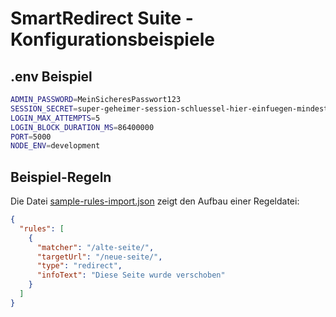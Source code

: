 # SmartRedirect Suite - Konfigurationsbeispiele

## .env Beispiel
```bash
ADMIN_PASSWORD=MeinSicheresPasswort123
SESSION_SECRET=super-geheimer-session-schluessel-hier-einfuegen-mindestens-32-zeichen
LOGIN_MAX_ATTEMPTS=5
LOGIN_BLOCK_DURATION_MS=86400000
PORT=5000
NODE_ENV=development
```

## Beispiel-Regeln
Die Datei [sample-rules-import.json](./sample-rules-import.json) zeigt den Aufbau einer Regeldatei:

```json
{
  "rules": [
    {
      "matcher": "/alte-seite/",
      "targetUrl": "/neue-seite/",
      "type": "redirect",
      "infoText": "Diese Seite wurde verschoben"
    }
  ]
}
```
